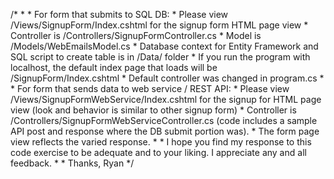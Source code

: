 /*
     * 
     * For form that submits to SQL DB:
     * Please view /Views/SignupForm/Index.cshtml for the signup form HTML page view 
     * Controller is /Controllers/SignupFormController.cs
     * Model is /Models/WebEmailsModel.cs
     * Database context for Entity Framework and SQL script to create table is in /Data/ folder
     * If you run the program with localhost, the default index page that loads will be /SignupForm/Index.cshtml
     * Default controller was changed in program.cs
     * 
     * For form that sends data to web service / REST API:
     * Please view /Views/SignupFormWebService/Index.cshtml for the signup for HTML page view (look and behavior is similar to other signup form)
     * Controller is /Controllers/SignupFormWebServiceController.cs (code includes a sample API post and response where the DB submit portion was).
     * The form page view reflects the varied response. 
     * 
     * I hope you find my response to this code exercise to be adequate and to your liking. I appreciate any and all feedback.
     * 
     * Thanks, Ryan
    */